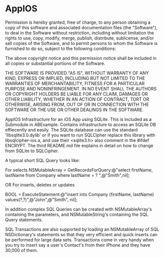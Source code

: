 AppIOS
======

Permission is hereby granted, free of charge, to any person obtaining a copy of this software and associated documentation files (the "Software"), to deal in the Software without restriction, including without limitation the rights to use, copy, modify, merge, publish, distribute, sublicense, and/or sell copies of the Software, and to permit persons to whom the Software is furnished to do so, subject to the following conditions:

The above copyright notice and this permission notice shall be included in all copies or substantial portions of the Software.

THE SOFTWARE IS PROVIDED "AS IS", WITHOUT WARRANTY OF ANY KIND, EXPRESS OR IMPLIED, INCLUDING BUT NOT LIMITED TO THE WARRANTIES OF MERCHANTABILITY, FITNESS FOR A PARTICULAR PURPOSE AND NONINFRINGEMENT. IN NO EVENT SHALL THE AUTHORS OR COPYRIGHT HOLDERS BE LIABLE FOR ANY CLAIM, DAMAGES OR OTHER LIABILITY, WHETHER IN AN ACTION OF CONTRACT, TORT OR OTHERWISE, ARISING FROM, OUT OF OR IN CONNECTION WITH THE SOFTWARE OR THE USE OR OTHER DEALINGS IN THE SOFTWARE.

AppIOS Infrastructure for an iOS App using SQLite.
This is included as a Submodule in ABExample.
Contains infrastructure to access an SQLite DB effiecently and easily.
The SQLite database can use the standard 'libsqlite3.0.dylib' or if you want to run SQLCipher replace
this library with libsqlcipher-ios.a, and use their <sqlite3.h> also comment in the #ifdef ENCRYPT.
The third README.md file explains in detail on how to change from SQLite to SQLCipher.

A typical short SQL Query looks like:

For selects
NSMutableArray = GetRecordsForQuery:@"select firstName, lastName from Company where lastName = ? ",@"Smith",nil];

OR
For inserts, deletes or updates

BOOL = ExecuteStatement:@"insert into Company (firstName, lastName) values(?,?)",@"John",@"Smith", nil];

In addition complex SQL Queries can be created with NSMutableArray's containing the parameters, and NSMutableString's
containing the SQL Query statements. 

SQL Transactions are also supported by loading an NSMutableArray of SQL NSDictionary's statements so that they 
very efficient and quick inserts can be performed for large data sets. Transactions come in very handy when you 
try to insert say a user's Contact's from their iPhone and they have 30,000 of them.


